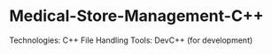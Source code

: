 # Medical-Store-Management-C++
Technologies:
  C++
  File Handling
Tools:
  DevC++ (for development)

  
